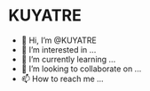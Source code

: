 # KUYATRE
- 👋 Hi, I’m @KUYATRE
- 👀 I’m interested in ...
- 🌱 I’m currently learning ...
- 💞️ I’m looking to collaborate on ...
- 📫 How to reach me ...

<!---
KUYATRE/KUYATRE is a ✨ special ✨ repository because its `README.md` (this file) appears on your GitHub profile.
You can click the Preview link to take a look at your changes.
--->
